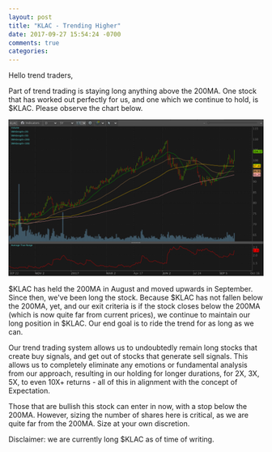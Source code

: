 ```yaml
---
layout: post
title: "KLAC - Trending Higher"
date: 2017-09-27 15:54:24 -0700
comments: true
categories:
---
```


Hello trend traders,

Part of trend trading is staying long anything above the 200MA. One stock that has worked out perfectly for us, and one which we continue to hold, is $KLAC. Please observe the chart below.

[![KLAC Daily - 2017-09-27](/images/blog/20170927/klac_daily.png)](/images/blog/20170927/klac_daily.png)

$KLAC has held the 200MA in August and moved upwards in September. Since then, we've been long the stock. Because $KLAC has not fallen below the 200MA, yet, and our exit criteria is if the stock closes below the 200MA (which is now quite far from current prices), we continue to maintain our long position in $KLAC. Our end goal is to ride the trend for as long as we can.

Our trend trading system allows us to undoubtedly remain long stocks that create buy signals, and get out of stocks that generate sell signals. This allows us to completely eliminate any emotions or fundamental analysis from our approach, resulting in our holding for longer durations, for 2X, 3X, 5X, to even 10X+ returns - all of this in alignment with the concept of Expectation.

Those that are bullish this stock can enter in now, with a stop below the 200MA. However, sizing the number of shares here is critical, as we are quite far from the 200MA. Size at your own discretion.

Disclaimer: we are currently long $KLAC as of time of writing.
